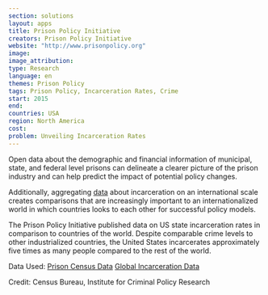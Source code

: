 ```yaml
---
section: solutions
layout: apps
title: Prison Policy Initiative 
creators: Prison Policy Initiative 
website: "http://www.prisonpolicy.org"
image: 
image_attribution:
type: Research 
language: en
themes: Prison Policy
tags: Prison Policy, Incarceration Rates, Crime
start: 2015
end: 
countries: USA
region: North America
cost: 
problem: Unveiling Incarceration Rates
---
```

Open data about the demographic and financial information of municipal, state, and federal level prisons can delineate a clearer picture of the prison industry and can help predict the impact of potential policy changes. 

Additionally, aggregating [data](http://www.prisonpolicy.org/global/) about incarceration on an international scale creates  comparisons that are increasingly important to an internationalized world in which countries looks to each other for successful policy models. 

The Prison Policy Initiative  published data on US state incarceration rates in comparison to countries of the world. Despite comparable crime levels to other industrialized countries, the United States incarcerates approximately five times as many people compared to the rest of the world.

Data Used: [Prison Census Data](http://www.prisonersofthecensus.org/data/) [Global Incarceration Data](http://www.prisonstudies.org/research-publications?shs_term_node_tid_depth=27)

Credit: Census Bureau, Institute for Criminal Policy Research
